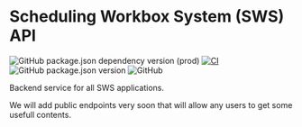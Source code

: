 # Scheduling Workbox System (SWS) API

![GitHub package.json dependency version (prod)](https://img.shields.io/github/package-json/dependency-version/sws2apps/sws2apps-api/express?style=plastic)
[![CI](https://github.com/sws2apps/sws2apps-api/actions/workflows/ci.yml/badge.svg)](https://github.com/sws2apps/sws2apps-api/actions/workflows/ci.yml)
![GitHub package.json version](https://img.shields.io/github/package-json/v/sws2apps/sws2apps-api?style=plastic)
![GitHub](https://img.shields.io/github/license/sws2apps/sws2apps-api?style=plastic)

Backend service for all SWS applications.

We will add public endpoints very soon that will allow any users to get some usefull contents.
